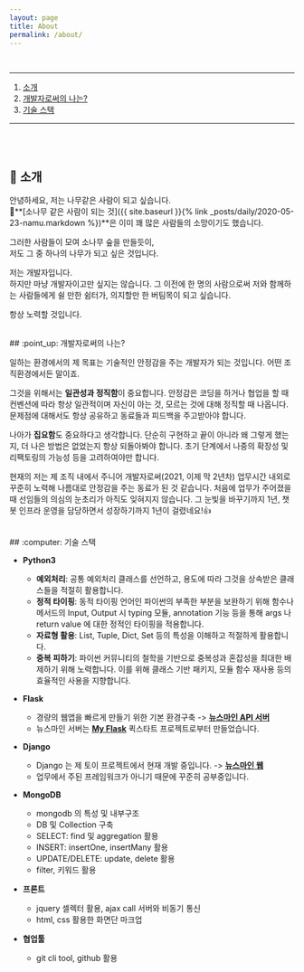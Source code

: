 ```yaml
---
layout: page
title: About
permalink: /about/
---
```


<br>

---

1. [소개](#wave-소개)
2. [개발자로써의 나는?](#point_up-개발자로써의-나는)
3. [기술 스택](#computer-기술-스택)

---

<br><br>
## :wave: 소개

안녕하세요, 저는 나무같은 사람이 되고 싶습니다.<br>
:evergreen_tree:**[소나무 같은 사람이 되는 것]({{ site.baseurl }}{% link _posts/daily/2020-05-23-namu.markdown %})**은
이미 꽤 많은 사람들의 소망이기도 했습니다.

그러한 사람들이 모여 소나무 숲을 만들듯이,<br>
저도 그 중 하나의 나무가 되고 싶은 것입니다.

저는 개발자입니다.<br>
하지만 마냥 개발자이고만 싶지는 않습니다.
그 이전에 한 명의 사람으로써 저와 함께하는 사람들에게 쉴 만한 쉼터가,
의지할만 한 버팀목이 되고 싶습니다.

항상 노력할 것입니다.

<br>
## :point_up: 개발자로써의 나는?

일하는 환경에서의 제 목표는 기술적인 안정감을 주는 개발자가 되는 것입니다.
어떤 조직환경에서든 말이죠.

그것을 위해서는 **일관성과 정직함**이 중요합니다.
안정감은 코딩을 하거나 협업을 할 때 컨벤션에 따라 항상 일관적이며
자신이 아는 것, 모르는 것에 대해 정직할 때 나옵니다.
문제점에 대해서도 항상 공유하고 동료들과 피드백을 주고받아야 합니다.

나아가 **집요함**도 중요하다고 생각합니다.
단순히 구현하고 끝이 아니라 왜 그렇게 했는지, 더 나은 방법은 없었는지 항상 되돌아봐야 합니다.
초기 단계에서 나중의 확장성 및 리팩토링의 가능성 등을 고려하여야만 합니다.

현재의 저는 제 조직 내에서 주니어 개발자로써(2021, 이제 막 2년차)
업무시간 내외로 꾸준히 노력해 나름대로 안정감을 주는 동료가 된 것 같습니다.
처음에 업무가 주어졌을 때 선임들의 의심의 눈초리가 아직도 잊혀지지 않습니다.
그 눈빛을 바꾸기까지 1년, 챗봇 인프라 운영을 담당하면서 성장하기까지 1년이 걸렸네요!:+1:

<br>
## :computer: 기술 스택

- **Python3**
    - **예외처리**: 공통 예외처리 클래스를 선언하고, 용도에 따라 그것을 상속받은 클래스들을 적절히 활용합니다.
    - **정적 타이핑**: 동적 타이핑 언어인 파이썬의 부족한 부분을 보완하기 위해
    함수나 메서드의 Input, Output 시 typing 모듈, annotation 기능 등을 통해
    args 나 return value 에 대한 정적인 타이핑을 적용합니다.
    - **자료형 활용**: List, Tuple, Dict, Set 등의 특성을 이해하고 적절하게 활용합니다.
    - **중복 피하기**: 파이썬 커뮤니티의 철학을 기반으로 중복성과 혼잡성을 최대한 배제하기 위해 노력합니다.
    이를 위해 클래스 기반 패키지, 모듈 함수 재사용 등의 효율적인 사용을 지향합니다.

- **Flask**
    - 경량의 웹앱을 빠르게 만들기 위한 기본 환경구축 -> **[뉴스마인 API 서버](https://github.com/daesungRa/newsmine)**
    - 뉴스마인 서버는 **[My Flask](https://github.com/daesungRa/server-flask)** 퀵스타트 프로젝트로부터 만들었습니다.

- **Django**
    - Django 는 제 토이 프로젝트에서 현재 개발 중입니다. -> **[뉴스마인 웹](https://github.com/daesungRa/newsmine-web)**
    - 업무에서 주된 프레임워크가 아니기 때문에 꾸준히 공부중입니다.

- **MongoDB**
    - mongodb 의 특성 및 내부구조
    - DB 및 Collection 구축
    - SELECT: find 및 aggregation 활용
    - INSERT: insertOne, insertMany 활용
    - UPDATE/DELETE: update, delete 활용
    - filter, 키워드 활용

- **프론트**
    - jquery 셀렉터 활용, ajax call 서버와 비동기 통신
    - html, css 활용한 화면단 마크업

- **협업툴**
    - git cli tool, github 활용

